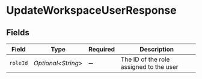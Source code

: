 # UpdateWorkspaceUserResponse


## Fields

| Field                                   | Type                                    | Required                                | Description                             |
| --------------------------------------- | --------------------------------------- | --------------------------------------- | --------------------------------------- |
| `roleId`                                | *Optional\<String>*                     | :heavy_minus_sign:                      | The ID of the role assigned to the user |